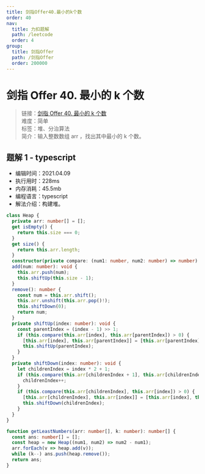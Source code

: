 ```yaml
---
title: 剑指Offer40.最小的k个数
order: 40
nav:
  title: 力扣题解
  path: /leetcode
  order: 4
group:
  title: 剑指Offer
  path: /剑指Offer
  order: 200000
---
```


# 剑指 Offer 40. 最小的 k 个数

> 链接：[剑指 Offer 40. 最小的 k 个数](https://leetcode-cn.com/problems/zui-xiao-de-kge-shu-lcof/)  
> 难度：简单  
> 标签：堆、分治算法  
> 简介：输入整数数组 arr ，找出其中最小的 k 个数。

## 题解 1 - typescript

- 编辑时间：2021.04.09
- 执行用时：228ms
- 内存消耗：45.5mb
- 编程语言：typescript
- 解法介绍：构建堆。

```typescript
class Heap {
  private arr: number[] = [];
  get isEmpty() {
    return this.size === 0;
  }
  get size() {
    return this.arr.length;
  }
  constructor(private compare: (num1: number, num2: number) => number) {}
  add(num: number): void {
    this.arr.push(num);
    this.shiftUp(this.size - 1);
  }
  remove(): number {
    const num = this.arr.shift();
    this.arr.unshift(this.arr.pop()!);
    this.shiftDown(0);
    return num;
  }
  private shiftUp(index: number): void {
    const parentIndex = (index - 1) >> 1;
    if (this.compare(this.arr[index], this.arr[parentIndex]) > 0) {
      [this.arr[index], this.arr[parentIndex]] = [this.arr[parentIndex], this.arr[index]];
      this.shiftUp(parentIndex);
    }
  }
  private shiftDown(index: number): void {
    let childrenIndex = index * 2 + 1;
    if (this.compare(this.arr[childrenIndex + 1], this.arr[childrenIndex]) > 0) {
      childrenIndex++;
    }
    if (this.compare(this.arr[childrenIndex], this.arr[index]) > 0) {
      [this.arr[childrenIndex], this.arr[index]] = [this.arr[index], this.arr[childrenIndex]];
      this.shiftDown(childrenIndex);
    }
  }
}

function getLeastNumbers(arr: number[], k: number): number[] {
  const ans: number[] = [];
  const heap = new Heap((num1, num2) => num2 - num1);
  arr.forEach(v => heap.add(v));
  while (k--) ans.push(heap.remove());
  return ans;
}
```

